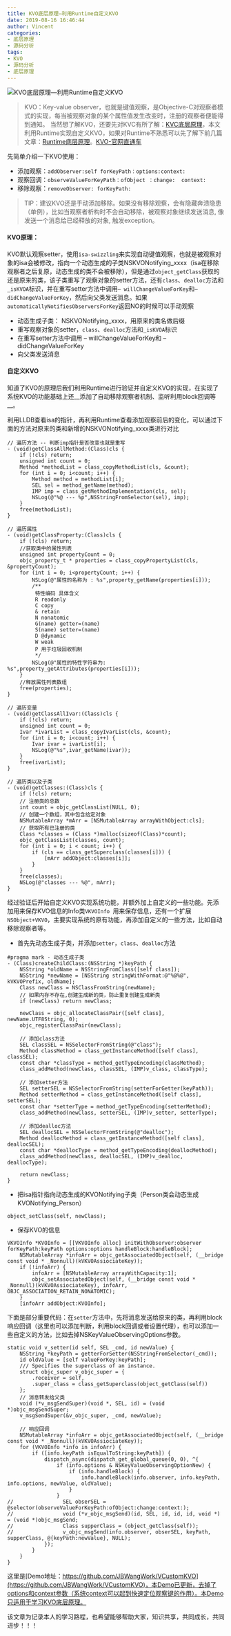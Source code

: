 ```yaml
---
title: KVO底层原理—利用Runtime自定义KVO
date: 2019-08-16 16:46:44
author: Vincent
categories: 
- 底层原理
- 源码分析
tags: 
- KVO
- 源码分析
- 底层原理
---
```



![KVO底层原理—利用Runtime自定义KVO](https://upload-images.jianshu.io/upload_images/5741330-7fef9b095947a222.png?imageMogr2/auto-orient/strip%7CimageView2/2/w/1240)


> KVO：Key-value observer，也就是键值观察，是Objective-C对观察者模式的实现，每当被观察对象的某个属性值发生改变时，注册的观察者便能得到通知。
当然想了解KVO，还要先对KVC有所了解：[KVC底层原理](https://www.jianshu.com/p/cce3a7b99c84)，本文利用Runtime实现自定义KVO，如果对Runtime不熟悉可以先了解下前几篇文章：[Runtime底层原理](https://www.jianshu.com/p/1ddd15e47343)。[KVO-官网直通车](https://developer.apple.com/library/archive/documentation/Cocoa/Conceptual/KeyValueObserving/KeyValueObserving.html)

先简单介绍一下KVO使用：
- 添加观察：`addObserver:self forKeyPath：options:context:`
- 观察回调：`observeValueForKeyPath：ofObject ：change:  context:`
- 移除观察：`removeObserver: forKeyPath:`

> TIP：建议KVO还是手动添加移除。如果没有移除观察，会有隐藏奔溃隐患（单例），比如当观察者析构时不会自动移除，被观察对象继续发送消息, 像发送一个消息给已经释放的对象, 触发exception。

#### KVO原理：
KVO默认观察setter，使用`isa-swizzling`来实现自动键值观察，也就是被观察对象的isa会被修改，指向一个动态生成的子类NSKVONotifying_xxxx（isa在移除观察者之后复原，动态生成的类不会被移除），但是通过`object_getClass`获取的还是原来的类，该子类重写了观察对象的setter方法，还有`class`、`dealloc`方法和`_isKVOA`标识，并在重写setter方法中调用`– willChangeValueForKey`和`– didChangeValueForKey`，然后向父类发送消息。如果`automaticallyNotifiesObserversForKey`返回NO的时候可以手动观察
- 动态生成子类： NSKVONotifying_xxxx，用原来的类名做后缀
- 重写观察对象的setter，`class`、`dealloc`方法和`_isKVOA`标识
- 在重写setter方法中调用 – willChangeValueForKey和 – didChangeValueForKey
- 向父类发送消息

#### 自定义KVO
知道了KVO的原理后我们利用Runtime进行验证并自定义KVO的实现，在实现了系统KVO的功能基础上还__添加了自动移除观察者机制、监听利用block回调等__。

利用LLDB查看isa的指针，再利用Runtime查看添加观察前后的变化，可以通过下面的方法对原来的类和新增的NSKVONotifying_xxxx类进行对比
```
// 遍历方法 -- 判断imp指针是否改变也就是重写
- (void)getClassAllMethod:(Class)cls {
    if (!cls) return;
    unsigned int count = 0;
    Method *methodList = class_copyMethodList(cls, &count);
    for (int i = 0; i<count; i++) {
        Method method = methodList[i];
        SEL sel = method_getName(method);
        IMP imp = class_getMethodImplementation(cls, sel);
        NSLog(@"%@ --- %p",NSStringFromSelector(sel), imp);
    }
    free(methodList);
}

// 遍历属性
- (void)getClassProperty:(Class)cls {
    if (!cls) return;
    //获取类中的属性列表
    unsigned int propertyCount = 0;
    objc_property_t * properties = class_copyPropertyList(cls, &propertyCount);
    for (int i = 0; i<propertyCount; i++) {
        NSLog(@"属性的名称为 : %s",property_getName(properties[i]));
        /**
         特性编码 具体含义
         R readonly
         C copy
         & retain
         N nonatomic
         G(name) getter=(name)
         S(name) setter=(name)
         D @dynamic
         W weak
         P 用于垃圾回收机制
         */
        NSLog(@"属性的特性字符串为: %s",property_getAttributes(properties[i]));
    }
    //释放属性列表数组
    free(properties);
}

// 遍历变量
- (void)getClassAllIvar:(Class)cls {
    if (!cls) return;
    unsigned int count = 0;
    Ivar *ivarList = class_copyIvarList(cls, &count);
    for (int i = 0; i<count; i++) {
        Ivar ivar = ivarList[i];
        NSLog(@"%s",ivar_getName(ivar));
    }
    free(ivarList);
}

// 遍历类以及子类
- (void)getClasses:(Class)cls {
    if (!cls) return;
    // 注册类的总数
    int count = objc_getClassList(NULL, 0);
    // 创建一个数组，其中包含给定对象
    NSMutableArray *mArr = [NSMutableArray arrayWithObject:cls];
    // 获取所有已注册的类
    Class *classes = (Class *)malloc(sizeof(Class)*count);
    objc_getClassList(classes, count);
    for (int i = 0; i < count; i++) {
        if (cls == class_getSuperclass(classes[i])) {
            [mArr addObject:classes[i]];
        }
    }
    free(classes);
    NSLog(@"classes --- %@", mArr);
}
```

经过验证后开始自定义KVO实现系统功能，并额外加上自定义的一些功能。先添加用来保存KVO信息的Info类`VKVOInfo `用来保存信息，还有一个扩展`NSObject+VKVO`，主要实现系统的原有功能，再添加自定义的一些方法，比如自动移除观察者等。
- 首先先动态生成子类，并添加`setter`，`class`、`dealloc`方法
```
#pragma mark - 动态生成子类
- (Class)createChildClass:(NSString *)keyPath {
    NSString *oldName = NSStringFromClass([self class]);
    NSString *newName = [NSString stringWithFormat:@"%@%@", kVKVOPrefix, oldName];
    Class newClass = NSClassFromString(newName);
    // 如果内存不存在,创建生成新的类，防止重复创建生成新类
    if (newClass) return newClass;
    
    newClass = objc_allocateClassPair([self class], newName.UTF8String, 0);
    objc_registerClassPair(newClass);
    
    // 添加class方法
    SEL classSEL = NSSelectorFromString(@"class");
    Method classMethod = class_getInstanceMethod([self class], classSEL);
    const char *classType = method_getTypeEncoding(classMethod);
    class_addMethod(newClass, classSEL, (IMP)v_class, classType);
    
    // 添加setter方法
    SEL setterSEL = NSSelectorFromString(setterForGetter(keyPath));
    Method setterMethod = class_getInstanceMethod([self class], setterSEL);
    const char *setterType = method_getTypeEncoding(setterMethod);
    class_addMethod(newClass, setterSEL, (IMP)v_setter, setterType);
    
    // 添加dealloc方法
    SEL deallocSEL = NSSelectorFromString(@"dealloc");
    Method deallocMethod = class_getInstanceMethod([self class], deallocSEL);
    const char *deallocType = method_getTypeEncoding(deallocMethod);
    class_addMethod(newClass, deallocSEL, (IMP)v_dealloc, deallocType);
    
    return newClass;
}
```

- 把isa指针指向动态生成的KVONotifying子类（Person类会动态生成KVONotifying_Person）
```
object_setClass(self, newClass);
```

- 保存KVO的信息
```
VKVOInfo *KVOInfo = [[VKVOInfo alloc] initWithObserver:observer forKeyPath:keyPath options:options handleBlock:handleBlock];
    NSMutableArray *infoArr = objc_getAssociatedObject(self, (__bridge const void * _Nonnull)(kVKVOAssiociateKey));
    if (!infoArr) {
        infoArr = [NSMutableArray arrayWithCapacity:1];
        objc_setAssociatedObject(self, (__bridge const void * _Nonnull)(kVKVOAssiociateKey), infoArr, OBJC_ASSOCIATION_RETAIN_NONATOMIC);
    }
    [infoArr addObject:KVOInfo];
```
下面是部分重要代码：在`setter`方法中，先将消息发送给原来的类，再利用block响应回调（这里也可以添加判断，利用block回调或者设置代理），也可以添加一些自定义的方法，比如去掉NSKeyValueObservingOptions参数。
```
static void v_setter(id self, SEL _cmd, id newValue) {
    NSString *keyPath = getterForSetter(NSStringFromSelector(_cmd));
    id oldValue = [self valueForKey:keyPath];
    /// Specifies the superclass of an instance.
    struct objc_super v_objc_super = {
        .receiver = self,
        .super_class = class_getSuperclass(object_getClass(self))
    };
    // 消息转发给父类
    void (*v_msgSendSuper)(void *, SEL, id) = (void *)objc_msgSendSuper;
    v_msgSendSuper(&v_objc_super, _cmd, newValue);
    
    // 响应回调
    NSMutableArray *infoArr = objc_getAssociatedObject(self, (__bridge const void * _Nonnull)(kVKVOAssiociateKey));
    for (VKVOInfo *info in infoArr) {
        if ([info.keyPath isEqualToString:keyPath]) {
            dispatch_async(dispatch_get_global_queue(0, 0), ^{
                if (info.options & NSKeyValueObservingOptionNew) {
                    if (info.handleBlock) {
                        info.handleBlock(info.observer, info.keyPath, info.options, newValue, oldValue);
                    }
                }
//                SEL obserSEL = @selector(observeValueForKeyPath:ofObject:change:context:);
//                void (*v_objc_msgSend)(id, SEL, id, id, id, void *) = (void *)objc_msgSend;
//                Class supperClass = (object_getClass(self));
//                v_objc_msgSend(info.observer, obserSEL, keyPath, supperClass, @{keyPath:newValue}, NULL);
            });
        }
    }
}
```
这里是[Demo地址：https://github.com/JBWangWork/VCustomKVO](https://github.com/JBWangWork/VCustomKVO)，本Demo已更新，去掉了options和context参数（系统context可以起到快速定位观察键的作用）。本Demo只适用于学习KVO底层原理。

该文章为记录本人的学习路程，也希望能够帮助大家，知识共享，共同成长，共同进步！！！

